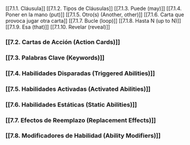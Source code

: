[[7.1.1. Cláusula]]
[[7.1.2.  Tipos de Cláusulas]]
[[7.1.3.  Puede (may)]]
[[7.1.4. Poner en la mano (put)]]
[[7.1.5. Otro(s) (Another, other)]]
[[7.1.6. Carta que provoca jugar otra carta]]
[[7.1.7. Bucle (loop)]]
[[7.1.8. Hasta N (up to N)]]
[[7.1.9. Esa (that)]]
[[7.1.10. Revelar (reveal)]]
### [[7.2. Cartas de Acción (Action Cards)]]
### [[7.3. Palabras Clave (Keywords)]]
### [[7.4. Habilidades Disparadas (Triggered Abilities)]]

### [[7.5. Habilidades Activadas (Activated Abilities)]]
### [[7.6. Habilidades Estáticas (Static Abilities)]]
### [[7.7. Efectos de Reemplazo (Replacement Effects)]]
### [[7.8. Modificadores de Habilidad (Ability Modifiers)]]
